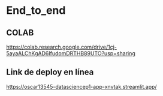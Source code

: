 # End_to_end

## COLAB
https://colab.research.google.com/drive/1cj-5ayaALChKgAD6IfudomDRTHB89UTO?usp=sharing

## Link de deploy en línea
https://oscar13545-datasciencep1-app-xnvtak.streamlit.app/
